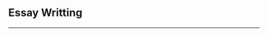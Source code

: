 ## Essay Writting
***
<!--
- Impress Examiner, Presentation + Content
- Don't care on word limit because space is given as exactly what it should need
- Focus on Paper Utilization
- In gaps Make Flow Charts, It seems good
- Each paper has two paragraph in essay
- Don't be hurry in Essay
- Don't cut in Essay
- Don't overrite, Take time to think & Write
- Make Essay on 20 points, Elaborate those 20 points in 10/11 pages.
- Choose one by objective not by heart, After choosing don't think about another topic
-->
